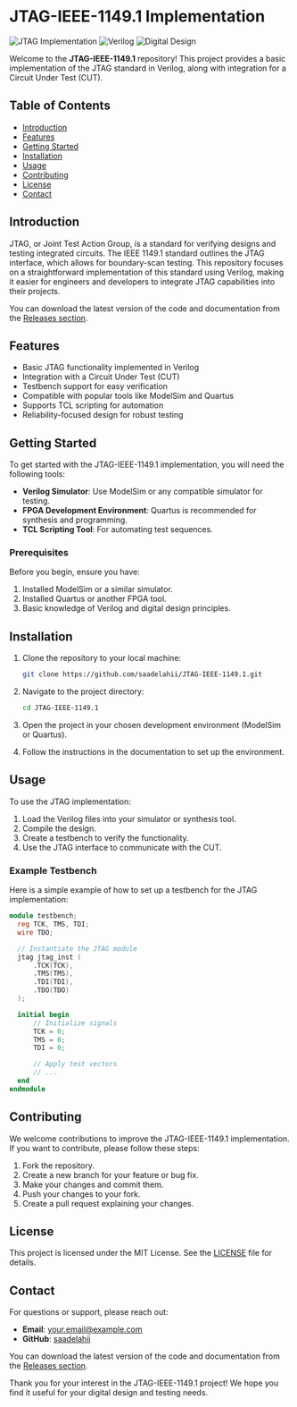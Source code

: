 # JTAG-IEEE-1149.1 Implementation

![JTAG Implementation](https://img.shields.io/badge/JTAG-Implementation-blue.svg)
![Verilog](https://img.shields.io/badge/Verilog-Design-orange.svg)
![Digital Design](https://img.shields.io/badge/Digital_Design-green.svg)

Welcome to the **JTAG-IEEE-1149.1** repository! This project provides a basic implementation of the JTAG standard in Verilog, along with integration for a Circuit Under Test (CUT). 

## Table of Contents

- [Introduction](#introduction)
- [Features](#features)
- [Getting Started](#getting-started)
- [Installation](#installation)
- [Usage](#usage)
- [Contributing](#contributing)
- [License](#license)
- [Contact](#contact)

## Introduction

JTAG, or Joint Test Action Group, is a standard for verifying designs and testing integrated circuits. The IEEE 1149.1 standard outlines the JTAG interface, which allows for boundary-scan testing. This repository focuses on a straightforward implementation of this standard using Verilog, making it easier for engineers and developers to integrate JTAG capabilities into their projects.

You can download the latest version of the code and documentation from the [Releases section](https://github.com/saadelahii/JTAG-IEEE-1149.1/releases). 

## Features

- Basic JTAG functionality implemented in Verilog
- Integration with a Circuit Under Test (CUT)
- Testbench support for easy verification
- Compatible with popular tools like ModelSim and Quartus
- Supports TCL scripting for automation
- Reliability-focused design for robust testing

## Getting Started

To get started with the JTAG-IEEE-1149.1 implementation, you will need the following tools:

- **Verilog Simulator**: Use ModelSim or any compatible simulator for testing.
- **FPGA Development Environment**: Quartus is recommended for synthesis and programming.
- **TCL Scripting Tool**: For automating test sequences.

### Prerequisites

Before you begin, ensure you have:

1. Installed ModelSim or a similar simulator.
2. Installed Quartus or another FPGA tool.
3. Basic knowledge of Verilog and digital design principles.

## Installation

1. Clone the repository to your local machine:

   ```bash
   git clone https://github.com/saadelahii/JTAG-IEEE-1149.1.git
   ```

2. Navigate to the project directory:

   ```bash
   cd JTAG-IEEE-1149.1
   ```

3. Open the project in your chosen development environment (ModelSim or Quartus).

4. Follow the instructions in the documentation to set up the environment.

## Usage

To use the JTAG implementation:

1. Load the Verilog files into your simulator or synthesis tool.
2. Compile the design.
3. Create a testbench to verify the functionality.
4. Use the JTAG interface to communicate with the CUT.

### Example Testbench

Here is a simple example of how to set up a testbench for the JTAG implementation:

```verilog
module testbench;
  reg TCK, TMS, TDI;
  wire TDO;

  // Instantiate the JTAG module
  jtag jtag_inst (
      .TCK(TCK),
      .TMS(TMS),
      .TDI(TDI),
      .TDO(TDO)
  );

  initial begin
      // Initialize signals
      TCK = 0;
      TMS = 0;
      TDI = 0;

      // Apply test vectors
      // ...
  end
endmodule
```

## Contributing

We welcome contributions to improve the JTAG-IEEE-1149.1 implementation. If you want to contribute, please follow these steps:

1. Fork the repository.
2. Create a new branch for your feature or bug fix.
3. Make your changes and commit them.
4. Push your changes to your fork.
5. Create a pull request explaining your changes.

## License

This project is licensed under the MIT License. See the [LICENSE](LICENSE) file for details.

## Contact

For questions or support, please reach out:

- **Email**: your.email@example.com
- **GitHub**: [saadelahii](https://github.com/saadelahii)

You can download the latest version of the code and documentation from the [Releases section](https://github.com/saadelahii/JTAG-IEEE-1149.1/releases). 

Thank you for your interest in the JTAG-IEEE-1149.1 project! We hope you find it useful for your digital design and testing needs.